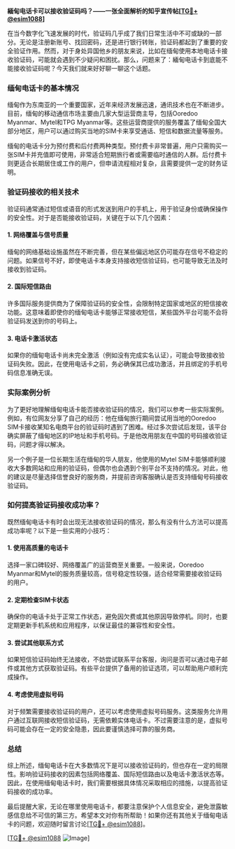 **緬甸电话卡可以接收验证码吗？——一张全面解析的知乎宣传帖[[TG💪+ @esim1088](https://t.me/s/esim1088)]**

在当今数字化飞速发展的时代，验证码几乎成了我们日常生活中不可或缺的一部分。无论是注册新账号、找回密码，还是进行银行转账，验证码都起到了重要的安全验证作用。然而，对于身处异国他乡的朋友来说，比如在缅甸使用本地电话卡接收验证码，可能就会遇到不少疑问和困扰。那么，问题来了：緬甸电话卡到底能不能接收验证码呢？今天我们就来好好聊一聊这个话题。

### 缅甸电话卡的基本情况

缅甸作为东南亚的一个重要国家，近年来经济发展迅速，通讯技术也在不断进步。目前，缅甸的移动通信市场主要由几家大型运营商主导，包括Ooredoo Myanmar、Mytel和TPG Myanmar等。这些运营商提供的服务覆盖了缅甸全国大部分地区，用户可以通过购买当地的SIM卡来享受通话、短信和数据流量等服务。

缅甸的电话卡分为预付费和后付费两种类型。预付费卡非常普遍，用户只需购买一张SIM卡并充值即可使用，非常适合短期旅行者或需要临时通信的人群。后付费卡则更适合长期居住或工作的用户，但申请流程相对复杂，且需要提供一定的财务证明。

### 验证码接收的相关技术

验证码通常通过短信或语音的形式发送到用户的手机上，用于验证身份或确保操作的安全性。对于是否能接收验证码，关键在于以下几个因素：

#### 1. 网络覆盖与信号质量
缅甸的网络基础设施虽然在不断完善，但在某些偏远地区仍可能存在信号不稳定的问题。如果信号不好，即使电话卡本身支持接收短信验证码，也可能导致无法及时接收到验证码。

#### 2. 国际短信路由
许多国际服务提供商为了保障验证码的安全性，会限制特定国家或地区的短信接收功能。这意味着即使你的缅甸电话卡能够正常接收短信，某些国外平台可能不会将验证码发送到你的号码上。

#### 3. 电话卡激活状态
如果你的缅甸电话卡尚未完全激活（例如没有完成实名认证），可能会导致接收验证码失败。因此，在使用电话卡之前，务必确保其已成功激活，并且绑定的手机号码信息准确无误。

### 实际案例分析

为了更好地理解缅甸电话卡能否接收验证码的情况，我们可以参考一些实际案例。例如，有位网友分享了自己的经历：他在缅甸旅行期间尝试用当地的Ooredoo SIM卡接收某知名电商平台的验证码时遇到了困难。经过多次尝试后发现，该平台确实屏蔽了缅甸地区的IP地址和手机号码。于是他改用朋友在中国的号码接收验证码，问题才得以解决。

另一个例子是一位长期生活在缅甸的华人朋友，他使用的Mytel SIM卡能够顺利接收大多数网站和应用的验证码，但偶尔也会遇到个别平台不支持的情况。对此，他的建议是尽量选择信誉良好的服务商，并提前咨询客服确认是否支持缅甸号码接收验证码。

### 如何提高验证码接收成功率？

既然缅甸电话卡有时会出现无法接收验证码的情况，那么有没有什么方法可以提高成功率呢？以下是一些实用的小技巧：

#### 1. 使用高质量的电话卡
选择一家口碑较好、网络覆盖广的运营商至关重要。一般来说，Ooredoo Myanmar和Mytel的服务质量较高，信号稳定性较强，适合经常需要接收验证码的用户。

#### 2. 定期检查SIM卡状态
确保你的电话卡处于正常工作状态，避免因欠费或其他原因导致停机。同时，也要定期更新手机系统和应用程序，以保证最佳的兼容性和安全性。

#### 3. 尝试其他联系方式
如果短信验证码始终无法接收，不妨尝试联系平台客服，询问是否可以通过电子邮件或其他方式获取验证码。有些平台提供了备用的验证选项，可以帮助用户顺利完成操作。

#### 4. 考虑使用虚拟号码
对于频繁需要接收验证码的用户，还可以考虑使用虚拟号码服务。这类服务允许用户通过互联网接收短信验证码，无需依赖实体电话卡。不过需要注意的是，虚拟号码可能会存在一定的安全隐患，因此要谨慎选择可靠的服务商。

### 总结

综上所述，缅甸电话卡在大多数情况下是可以接收验证码的，但也存在一定的局限性。影响验证码接收的因素包括网络覆盖、国际短信路由以及电话卡激活状态等。因此，在使用缅甸电话卡时，我们需要根据具体情况采取相应的措施，以提高验证码接收的成功率。

最后提醒大家，无论在哪里使用电话卡，都要注意保护个人信息安全，避免泄露敏感信息给不可信的第三方。希望本文对你有所帮助！如果你还有其他关于缅甸电话卡的问题，欢迎随时留言讨论[[TG💪+ @esim1088](https://t.me/s/esim1088)]。

[[TG💪+ @esim1088](https://t.me/s/esim1088) ![Image](https://i.postimg.cc/4NQfJmqS/Snipaste-2025-05-13-00-14-12.png)]